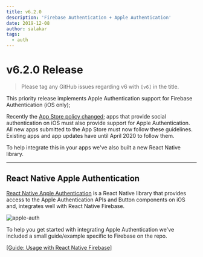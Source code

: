 ```yaml
---
title: v6.2.0
description: 'Firebase Authentication + Apple Authentication'
date: 2019-12-08
author: salakar
tags:
  - auth
---
```


# v6.2.0 Release

> Please tag any GitHub issues regarding v6 with `[v6]` in the title.

This priority release implements Apple Authentication support for Firebase Authentication (iOS only);

Recently the [App Store policy changed](https://developer.apple.com/news/?id=09122019b); apps that provide social
authentication on iOS must also provide support for Apple Authentication. All new apps submitted to the App Store must
now follow these guidelines. Existing apps and app updates have until April 2020 to follow them.

To help integrate this in your apps we've also built a new React Native library.

---

## React Native Apple Authentication

[React Native Apple Authentication](https://github.com/invertase/react-native-apple-authentication) is a React Native
library that provides access to the Apple Authentication APIs and Button components on iOS and, integrates well with
React Native Firebase.

![apple-auth](https://static.invertase.io/assets/apple-auth.png)

To help you get started with integrating Apple Authentication we've included a small guide/example specific to Firebase
on the repo.

[[Guide: Usage with React Native Firebase]](https://github.com/invertase/react-native-apple-authentication/blob/master/docs/FIREBASE.md)
